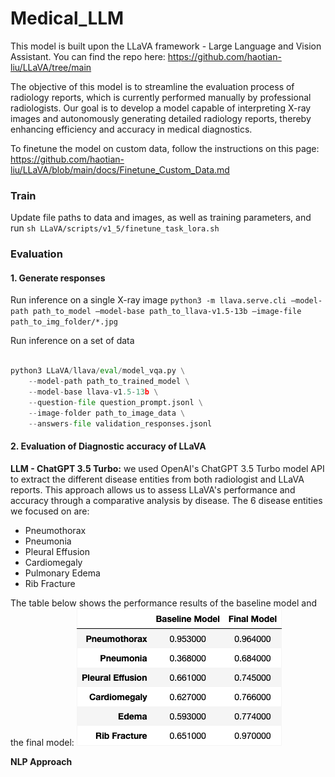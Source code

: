 # Medical_LLM

This model is built upon the LLaVA framework - Large Language and Vision Assistant. You can find the repo here: https://github.com/haotian-liu/LLaVA/tree/main

The objective of this model is to streamline the evaluation process of radiology reports, which is currently performed manually by professional radiologists. Our goal is to develop a model capable of interpreting X-ray images and autonomously generating detailed radiology reports, thereby enhancing efficiency and accuracy in medical diagnostics. 

To finetune the model on custom data, follow the instructions on this page: https://github.com/haotian-liu/LLaVA/blob/main/docs/Finetune_Custom_Data.md

### Train

Update file paths to data and images, as well as training parameters, and run
`sh LLaVA/scripts/v1_5/finetune_task_lora.sh`


### Evaluation
#### 1. Generate responses

Run inference on a single X-ray image
`python3 -m llava.serve.cli —model-path path_to_model —model-base path_to_llava-v1.5-13b —image-file path_to_img_folder/*.jpg`

Run inference on a set of data
```python

python3 LLaVA/llava/eval/model_vqa.py \
    --model-path path_to_trained_model \
    --model-base llava-v1.5-13b \
    --question-file question_prompt.jsonl \
    --image-folder path_to_image_data \
    --answers-file validation_responses.jsonl

```

#### 2. Evaluation of Diagnostic accuracy of LLaVA

**LLM - ChatGPT 3.5 Turbo:**
we used OpenAI's ChatGPT 3.5 Turbo model API to extract the different disease entities from both radiologist and LLaVA reports. This approach allows us to assess LLaVA's performance and accuracy through a comparative analysis by disease. The 6 disease entities we focused on are:
- Pneumothorax
- Pneumonia
- Pleural Effusion
- Cardiomegaly
- Pulmonary Edema
- Rib Fracture

The table below shows the performance results of the baseline model and the final model:
![Baseline vs. Final Model](Plots/f1_table.png)


**NLP Approach**
